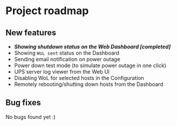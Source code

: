 # Project roadmap
## New features
* ***Showing shutdown status on the Web Dashboard [completed]***
* Showing `WoL sent` status on the Dashboard
* Sending email notification on power outage
* Power down test mode (to simulate power outage in one click)
* UPS server log viewer from the Web UI
* Disabling WoL for selected hosts in the Configuration
* Remotely rebooting/shutting down hosts from the Dashboard

## Bug fixes
No bugs found yet :)

